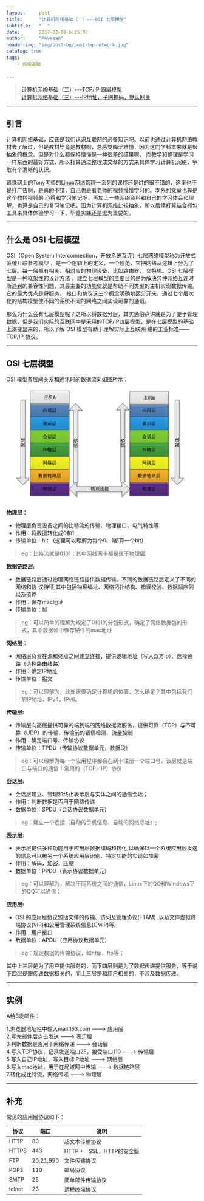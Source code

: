 ```yaml
---
layout:     post
title:      "计算机网络基础（一）---OSI 七层模型"
subtitle:   "  "
date:       2017-03-09 6:25:00
author:     "Movesan"
header-img: "img/post-bg/post-bg-network.jpg"
catalog: true
tags:
    - 网络基础

---
```


>[计算机网络基础（二）---TCP/IP 四层模型](http://movesan.me/2017/03/09/network-b/)<br>
>[计算机网络基础（三）---IP地址，子网掩码，默认网关](http://movesan.me/2017/03/13/network-c/)<br>

---

## 引言

计算机网络基础，应该是我们认识互联网的必备知识吧。以前也通过计算机网络教材去了解过，但是教材毕竟是教材啊，总感觉晦涩难懂，因为这门学科本来就是很抽象的概念。但是对什么都保持懵懂是一种很差的结果啊，
而教学和整理是学习一样东西的最好方式，所以打算通过整理成文章的方式来具体学习计算机网络，争取有个清晰的认识。

慕课网上的Tony老师的[Linux网络管理](http://www.imooc.com/learn/258)一系列的课程还是讲的很不错的，这里也不是打广告啊，是真的不错，自己也是看老师的视频慢慢学习的。本系列文章也算是这个教程视频的
心得和学习笔记吧，再加上一些网络资料和自己的学习体会和理解，也算是自己的复习笔记吧。因为计算机网络比较抽象，所以后续打算结合抓包工具来具体体验学习一下，毕竟实践还是尤为重要的。

---

## 什么是 OSI 七层模型

OSI（Open System Interconnection，开放系统互连）七层网络模型称为开放式系统互联参考模型 ，是一个逻辑上的定义，一个规范，它把网络从逻辑上分为了七层。每一层都有相关、相对应的物理设备，比如路由器，
交换机。OSI 七层模型是一种框架性的设计方法 ，建立七层模型的主要目的是为解决异种网络互连时所遇到的兼容性问题，其最主要的功能使就是帮助不同类型的主机实现数据传输。它的最大优点是将服务、
接口和协议这三个概念明确地区分开来，通过七个层次化的结构模型使不同的系统不同的网络之间实现可靠的通讯。

那么为什么会有七层模型呢？之所以将数据分层，其实通俗点讲就是为了便于管理数据，但是我们实际的互联网中是采用的TCP/IP四层模型，是在七层模型的基础上演变出来的，所以了解 OSI 模型有助于理解实际上互联网
络的工业标准——TCP/IP 协议。

---

## OSI 七层模型

OSI 模型各层间关系和通讯时的数据流向如图所示：

![img](/img/post-in/network-a.png)

**物理层：**

* 物理层负责设备之间的比特流的传输、物理接口、电气特性等
* 作用：将数据转化成0和1
* 传输单位：bit （这里可以理解为每个0、1都算一个bit）
>eg：比特流就是0101；其中网线网卡都是属于物理层

**数据链路层:**

* 数据链路层通过物理网络链路提供数据传输。不同的数据链路层定义了不同的网络和协 议特征,其中包括物理编址、网络拓扑结构、错误校验、数据帧序列以及流控
* 作用：保存mac地址
* 传输单位：帧
>eg：可以简单的理解为规定了0和1的分包形式，确定了网络数据包的形式，其中数据帧中保存硬件的mac地址

**网络层：**

* 网络层负责在源和终点之间建立连接，提供逻辑地址（写入双方ip）、选择通路（选择路由线路）
* 作用：确定IP地址
* 传输单位：报文
>eg：可以理解为，此处需要确定计算机的位置，怎么确定？其中包括我们的IP地址，IPv4，IPv6。

**传输层:**

* 传输层向高层提供可靠的端到端的网络数据流服务，提供可靠（TCP）与不可靠（UDP）的传输、传输前的错误检测、流量控制
* 作用：确定端口号、传输协议
* 传输单位：TPDU（传输协议数据单元，数据段）
>eg：可以理解为每一个应用程序都会在网卡注册一个端口号，该层就是端口与端口的通信！常用的（TCP／IP）协议

**会话层:**

* 会话层建立、管理和终止表示层与实体之间的通信会话；
* 作用：判断数据是否用于网络传递
* 数据单位：SPDU（会话协议数据单元）
>eg：建立一个连接（自动的手机信息、自动的网络寻址）;

**表示层:**

* 表示层提供多种功能用于应用层数据编码和转化,以确保以一个系统应用层发送的信息可以被另一个系统应用层识别、特定功能的实现如加密
* 作用：解码，加密，压缩
* 数据单位：PPDU（表示协议数据单元）
>eg：可以理解为，解决不同系统之间的通信，Linux下的QQ和Windows下的QQ可以通信；

**应用层:**

* OSI 的应用层协议包括文件的传输、访问及管理协议(FTAM) ,以及文件虚拟终端协议(VIP)和公用管理系统信息(CMIP)等;
* 作用：用户接口
* 数据单位：APDU（应用协议数据单元）
>eg：规定数据的传输协议，如http，ftp等；

其中上三层是为了用户提供服务的，而下四层则是为了数据传递提供服务，等于说下四层是跟传递数据相关的，而上三层是和用户相关的，不涉及数据传递。

---

## 实例

A给B发邮件：

1.浏览器地址栏中输入mail.163.com ---> 应用层 <br>
2.写完邮件后点击发送 ---> 表示层 <br>
3.判断数据是否用于网络传递 ---> 会话层 <br>
4.写入TCP协议，记录发送端口25，接受端口110 ---> 传输层 <br>
5.写入自己IP地址，写入目标IP地址 ---> 网络层 <br>
6.写入mac地址，用于在局域网中传输 ---> 数据链路层 <br>
7.转化成比特流，网络传递 ---> 物理层 <br>

---

## 补充

常见的应用层协议如下：

协议     |端口        | 说明
--------|-----------|----------------
 HTTP   |80	        |超文本传输协议
 HTTPS  |443	      |HTTP +　SSL，HTTP的安全版
 FTP    |20,21,990	|文件传输协议
 POP3   |110        |邮局协议
 SMTP   |25         |简单邮件传输协议
 telnet |23         |远程终端协议
